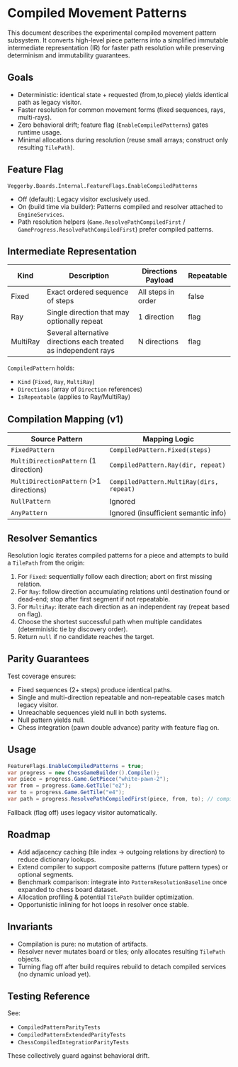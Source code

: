 # Compiled Movement Patterns

This document describes the experimental compiled movement pattern subsystem. It converts high-level piece
patterns into a simplified immutable intermediate representation (IR) for faster path resolution while preserving
determinism and immutability guarantees.

## Goals

- Deterministic: identical state + requested (from,to,piece) yields identical path as legacy visitor.
- Faster resolution for common movement forms (fixed sequences, rays, multi-rays).
- Zero behavioral drift; feature flag (`EnableCompiledPatterns`) gates runtime usage.
- Minimal allocations during resolution (reuse small arrays; construct only resulting `TilePath`).

## Feature Flag

`Veggerby.Boards.Internal.FeatureFlags.EnableCompiledPatterns`

- Off (default): Legacy visitor exclusively used.
- On (build time via builder): Patterns compiled and resolver attached to `EngineServices`.
- Path resolution helpers (`Game.ResolvePathCompiledFirst` / `GameProgress.ResolvePathCompiledFirst`) prefer compiled patterns.

## Intermediate Representation

| Kind      | Description | Directions Payload | Repeatable |
|-----------|-------------|--------------------|------------|
| Fixed     | Exact ordered sequence of steps | All steps in order | false |
| Ray       | Single direction that may optionally repeat | 1 direction | flag |
| MultiRay  | Several alternative directions each treated as independent rays | N directions | flag |

`CompiledPattern` holds:

- `Kind` (`Fixed`, `Ray`, `MultiRay`)
- `Directions` (array of `Direction` references)
- `IsRepeatable` (applies to Ray/MultiRay)

## Compilation Mapping (v1)

| Source Pattern            | Mapping Logic |
|---------------------------|---------------|
| `FixedPattern`            | `CompiledPattern.Fixed(steps)` |
| `MultiDirectionPattern` (1 direction) | `CompiledPattern.Ray(dir, repeat)` |
| `MultiDirectionPattern` (>1 directions) | `CompiledPattern.MultiRay(dirs, repeat)` |
| `NullPattern`             | Ignored |
| `AnyPattern`              | Ignored (insufficient semantic info) |

## Resolver Semantics

Resolution logic iterates compiled patterns for a piece and attempts to build a `TilePath` from the origin:

1. For `Fixed`: sequentially follow each direction; abort on first missing relation.
2. For `Ray`: follow direction accumulating relations until destination found or dead-end; stop after first segment if not repeatable.
3. For `MultiRay`: iterate each direction as an independent ray (repeat based on flag).
4. Choose the shortest successful path when multiple candidates (deterministic tie by discovery order).
5. Return `null` if no candidate reaches the target.

## Parity Guarantees

Test coverage ensures:

- Fixed sequences (2+ steps) produce identical paths.
- Single and multi-direction repeatable and non-repeatable cases match legacy visitor.
- Unreachable sequences yield null in both systems.
- Null pattern yields null.
- Chess integration (pawn double advance) parity with feature flag on.

## Usage

```csharp
FeatureFlags.EnableCompiledPatterns = true;
var progress = new ChessGameBuilder().Compile();
var piece = progress.Game.GetPiece("white-pawn-2");
var from = progress.Game.GetTile("e2");
var to = progress.Game.GetTile("e4");
var path = progress.ResolvePathCompiledFirst(piece, from, to); // compiled path
```

Fallback (flag off) uses legacy visitor automatically.

## Roadmap

- Add adjacency caching (tile index → outgoing relations by direction) to reduce dictionary lookups.
- Extend compiler to support composite patterns (future pattern types) or optional segments.
- Benchmark comparison: integrate into `PatternResolutionBaseline` once expanded to chess board dataset.
- Allocation profiling & potential `TilePath` builder optimization.
- Opportunistic inlining for hot loops in resolver once stable.

## Invariants

- Compilation is pure: no mutation of artifacts.
- Resolver never mutates board or tiles; only allocates resulting `TilePath` objects.
- Turning flag off after build requires rebuild to detach compiled services (no dynamic unload yet).

## Testing Reference

See:

- `CompiledPatternParityTests`
- `CompiledPatternExtendedParityTests`
- `ChessCompiledIntegrationParityTests`

These collectively guard against behavioral drift.
